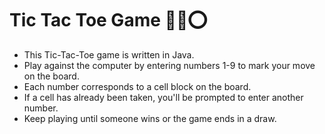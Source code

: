 # Tic Tac Toe Game 🎲❌⭕


- This Tic-Tac-Toe game is written in Java.
-  Play against the computer by entering numbers 1-9 to mark your move on the board.
-  Each number corresponds to a cell block on the board.
- If a cell has already been taken, you'll be prompted to enter another number.
- Keep playing until someone wins or the game ends in a draw.
